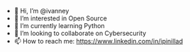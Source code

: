 - 👋 Hi, I’m @ivanney
- 👀 I’m interested in Open Source
- 🌱 I’m currently learning Python
- 💞️ I’m looking to collaborate on Cybersecurity
- 📫 How to reach me: https://www.linkedin.com/in/ipinillad

<!---
ivanney/ivanney is a ✨ special ✨ repository because its `README.md` (this file) appears on your GitHub profile.
You can click the Preview link to take a look at your changes.
--->
